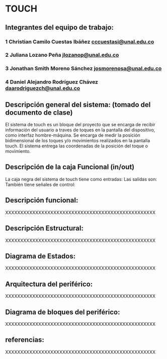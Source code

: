 # TOUCH

## Integrantes del equipo de trabajo:

### 1 Christian Camilo Cuestas Ibáñez cccuestasi@unal.edu.co

### 2 Juliana Lozano Peña jlozanop@unal.edu.co

### 3 Jonathan Smith Moreno Sánchez josmorenosa@unal.edu.co

### 4 Daniel Alejandro Rodríguez Chávez daarodriguezch@unal.edu.co



## Descripción general del sistema: (tomado del documento de clase)

El sistema de touch es un bloque del proyecto que se encarga de recibir información del usuario a traves de toques en la pantalla del dispositivo, como interfaz hombre-máquina. Se encarga de medir la posición bidimensional de los toques y/o movimientos realizados en la pantalla touch. El sistema entrega las coordenadas de la posición del toque o movimiento.

## Descripción de la caja Funcional  (in/out)

La caja negra del sistema de touch tiene como entradas:
Las salidas son:
También tiene señales de control:

## Descripción funcional:

XXXXXXXXXXXXXXXXXXXXXXXXXXXXXXXXXXXXXXXXXXXXXXXXXX

## Descripción Estructural:

XXXXXXXXXXXXXXXXXXXXXXXXXXXXXXXXXXXXXXXXXXXXXXXXXX

## Diagrama de Estados:

XXXXXXXXXXXXXXXXXXXXXXXXXXXXXXXXXXXXXXXXXXXXXXXXXX

## Arquitectura del periférico:

XXXXXXXXXXXXXXXXXXXXXXXXXXXXXXXXXXXXXXXXXXXXXXXXXX

## Diagrama de bloques del periférico:

XXXXXXXXXXXXXXXXXXXXXXXXXXXXXXXXXXXXXXXXXXXXXXXXXX

## referencias:

XXXXXXXXXXXXXXXXXXXXXXXXXXXXXXXXXXXXXXXXXXXXXXXXXX

